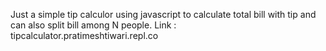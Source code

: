 Just a simple tip calculor using javascript to calculate total bill with tip and can also split bill among N people.
Link : tipcalculator.pratimeshtiwari.repl.co

